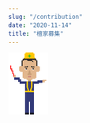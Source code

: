 ```yaml
---
slug: "/contribution"
date: "2020-11-14"
title: "檀家募集"
---
```

![工事中](../images/under_construction.gif)
